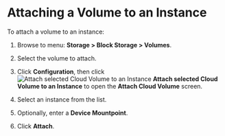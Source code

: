 # Attaching a Volume to an Instance

To attach a volume to an instance:

1.  Browse to menu: **Storage > Block Storage > Volumes**.

2.  Select the volume to attach.

3.  Click **Configuration**, then click ![Attach selected Cloud Volume to an Instance](../images/volume-icon.png) **Attach selected Cloud Volume
    to an Instance** to open the **Attach Cloud Volume** screen.

4.  Select an instance from the list.

5.  Optionally, enter a **Device Mountpoint**.

6.  Click **Attach**.
